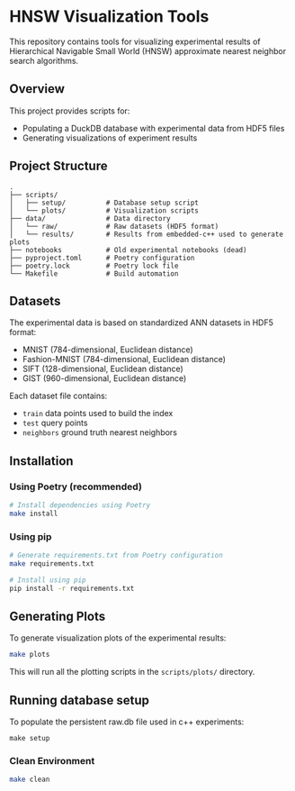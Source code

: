 # HNSW Visualization Tools

This repository contains tools for visualizing experimental results of Hierarchical Navigable Small World (HNSW) approximate nearest neighbor search algorithms.

## Overview

This project provides scripts for:

- Populating a DuckDB database with experimental data from HDF5 files
- Generating visualizations of experiment results

## Project Structure

```
.
├── scripts/
│   ├── setup/          # Database setup script
│   └── plots/          # Visualization scripts
├── data/               # Data directory
│   └── raw/            # Raw datasets (HDF5 format)
│   └── results/        # Results from embedded-c++ used to generate plots
├── notebooks           # Old experimental notebooks (dead)
├── pyproject.toml      # Poetry configuration
├── poetry.lock         # Poetry lock file
└── Makefile            # Build automation
```

## Datasets

The experimental data is based on standardized ANN datasets in HDF5 format:

- MNIST (784-dimensional, Euclidean distance)
- Fashion-MNIST (784-dimensional, Euclidean distance)
- SIFT (128-dimensional, Euclidean distance)
- GIST (960-dimensional, Euclidean distance)

Each dataset file contains:

- `train` data points used to build the index
- `test` query points
- `neighbors` ground truth nearest neighbors

## Installation

### Using Poetry (recommended)

```bash
# Install dependencies using Poetry
make install
```

### Using pip

```bash
# Generate requirements.txt from Poetry configuration
make requirements.txt

# Install using pip
pip install -r requirements.txt
```

## Generating Plots

To generate visualization plots of the experimental results:

```bash
make plots
```

This will run all the plotting scripts in the `scripts/plots/` directory.

## Running database setup

To populate the persistent raw.db file used in c++ experiments:

```
make setup
```

### Clean Environment

```bash
make clean
```
